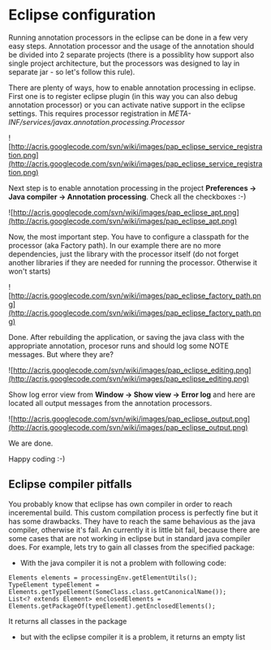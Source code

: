 # Eclipse configuration #

Running annotation processors in the eclipse can be done in a few very easy steps. Annotation processor and the usage of the annotation should be divided into 2 separate projects (there is a possiblity how support also single project architecture, but the processors was designed to lay in separate jar - so let's follow this rule).

There are plenty of ways, how to enable annotation processing in eclipse. First one is to register eclipse plugin (in this way you can also debug annotation processor) or you can activate native support in the eclipse settings.
This requires processor registration in _META-INF/services/javax.annotation.processing.Processor_

![http://acris.googlecode.com/svn/wiki/images/pap_eclipse_service_registration.png](http://acris.googlecode.com/svn/wiki/images/pap_eclipse_service_registration.png)

Next step is to enable annotation processing in the project **Preferences -> Java compiler -> Annotation processing**. Check all the checkboxes :-)

![http://acris.googlecode.com/svn/wiki/images/pap_eclipse_apt.png](http://acris.googlecode.com/svn/wiki/images/pap_eclipse_apt.png)

Now, the most important step. You have to configure a classpath for the processor (aka Factory path). In our example there are no more dependencies, just the library with the processor itself (do not forget another libraries if they are needed for running the processor. Otherwise it won't starts)

![http://acris.googlecode.com/svn/wiki/images/pap_eclipse_factory_path.png](http://acris.googlecode.com/svn/wiki/images/pap_eclipse_factory_path.png)

Done. After rebuilding the application, or saving the java class with the appropriate annotation, procesor runs and should log some NOTE messages. But where they are?

![http://acris.googlecode.com/svn/wiki/images/pap_eclipse_editing.png](http://acris.googlecode.com/svn/wiki/images/pap_eclipse_editing.png)

Show log error view from **Window -> Show view -> Error log** and here are located all output messages from the annotation processors.

![http://acris.googlecode.com/svn/wiki/images/pap_eclipse_output.png](http://acris.googlecode.com/svn/wiki/images/pap_eclipse_output.png)

We are done.

Happy coding :-)

## Eclipse compiler pitfalls ##

You probably know that eclipse has own compiler in order to reach inceremental build. This custom compilation process is perfectly fine but it has some drawbacks. They have to reach the same behavious as the java compiler, otherwise it's fail. An currently it is little bit fail, because there are some cases that are not working in eclipse but in standard java compiler does. For example, lets try to gain all classes from the specified package:
  * With the java compiler it is not a problem with following code:
```
Elements elements = processingEnv.getElementUtils();
TypeElement typeElement = Elements.getTypeElement(SomeClass.class.getCanonicalName());			
List<? extends Element> enclosedElements = Elements.getPackageOf(typeElement).getEnclosedElements();
```
It returns all classes in the package
  * but with the eclipse compiler it is a problem, it returns an empty list
